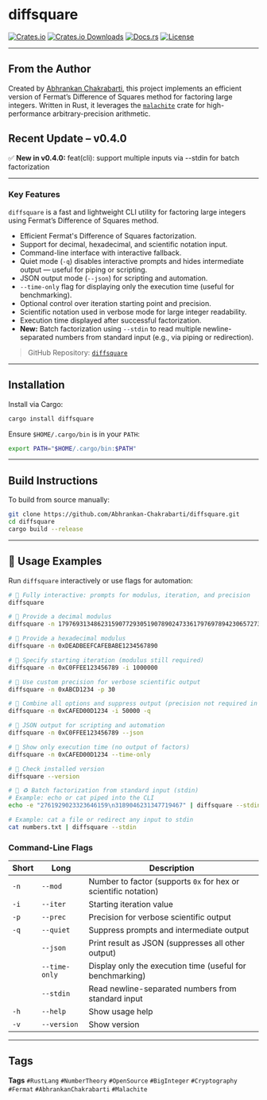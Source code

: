 # diffsquare

[![Crates.io](https://img.shields.io/crates/v/diffsquare.svg)](https://crates.io/crates/diffsquare)
[![Crates.io Downloads](https://img.shields.io/crates/d/diffsquare.svg)](https://crates.io/crates/diffsquare)
[![Docs.rs](https://docs.rs/diffsquare/badge.svg)](https://docs.rs/diffsquare)
[![License](https://img.shields.io/crates/l/diffsquare)](./LICENSE)

---

## From the Author

Created by [Abhrankan Chakrabarti](https://github.com/Abhrankan-Chakrabarti), this project implements an efficient version of Fermat’s Difference of Squares method for factoring large integers. Written in Rust, it leverages the [`malachite`](https://docs.rs/malachite/) crate for high-performance arbitrary-precision arithmetic.

## Recent Update – v0.4.0

✅ **New in v0.4.0:** feat(cli): support multiple inputs via --stdin for batch factorization

---

### Key Features

`diffsquare` is a fast and lightweight CLI utility for factoring large integers using Fermat’s Difference of Squares method.

* Efficient Fermat's Difference of Squares factorization.
* Support for decimal, hexadecimal, and scientific notation input.
* Command-line interface with interactive fallback.
* Quiet mode (`-q`) disables interactive prompts and hides intermediate output — useful for piping or scripting.
* JSON output mode (`--json`) for scripting and automation.
* `--time-only` flag for displaying only the execution time (useful for benchmarking).
* Optional control over iteration starting point and precision.
* Scientific notation used in verbose mode for large integer readability.
* Execution time displayed after successful factorization.
* **New:** Batch factorization using `--stdin` to read multiple newline-separated numbers from standard input (e.g., via piping or redirection).

> GitHub Repository: [`diffsquare`](https://github.com/Abhrankan-Chakrabarti/diffsquare)

---

## Installation

Install via Cargo:

```bash
cargo install diffsquare
```

Ensure `$HOME/.cargo/bin` is in your `PATH`:

```bash
export PATH="$HOME/.cargo/bin:$PATH"
```

---

## Build Instructions

To build from source manually:

```bash
git clone https://github.com/Abhrankan-Chakrabarti/diffsquare.git
cd diffsquare
cargo build --release
```

---

## 🔧 Usage Examples

Run `diffsquare` interactively or use flags for automation:

```bash
# 🔹 Fully interactive: prompts for modulus, iteration, and precision
diffsquare

# 🔹 Provide a decimal modulus
diffsquare -n 17976931348623159077293051907890247336179769789423065727343008115

# 🔹 Provide a hexadecimal modulus
diffsquare -n 0xDEADBEEFCAFEBABE1234567890

# 🔹 Specify starting iteration (modulus still required)
diffsquare -n 0xC0FFEE123456789 -i 1000000

# 🔹 Use custom precision for verbose scientific output
diffsquare -n 0xABCD1234 -p 30

# 🔹 Combine all options and suppress output (precision not required in quiet mode)
diffsquare -n 0xCAFED00D1234 -i 50000 -q

# 🔹 JSON output for scripting and automation
diffsquare -n 0xC0FFEE123456789 --json

# 🔹 Show only execution time (no output of factors)
diffsquare -n 0xCAFED00D1234 --time-only

# 🔹 Check installed version
diffsquare --version

# 🔹 ♻️ Batch factorization from standard input (stdin)
# Example: echo or cat piped into the CLI
echo -e "2761929023323646159\n3189046231347719467" | diffsquare --stdin

# Example: cat a file or redirect any input to stdin
cat numbers.txt | diffsquare --stdin
```

### Command-Line Flags

| Short | Long          | Description                                                     |
| ----- | ------------- | --------------------------------------------------------------- |
| `-n`  | `--mod`       | Number to factor (supports `0x` for hex or scientific notation) |
| `-i`  | `--iter`      | Starting iteration value                                        |
| `-p`  | `--prec`      | Precision for verbose scientific output                         |
| `-q`  | `--quiet`     | Suppress prompts and intermediate output                        |
|       | `--json`      | Print result as JSON (suppresses all other output)              |
|       | `--time-only` | Display only the execution time (useful for benchmarking)       |
|       | `--stdin`     | Read newline-separated numbers from standard input              |
| `-h`  | `--help`      | Show usage help                                                 |
| `-v`  | `--version`   | Show version                                                    |

---

## Tags

**Tags**
`#RustLang` `#NumberTheory` `#OpenSource` `#BigInteger` `#Cryptography` `#Fermat` `#AbhrankanChakrabarti` `#Malachite`

